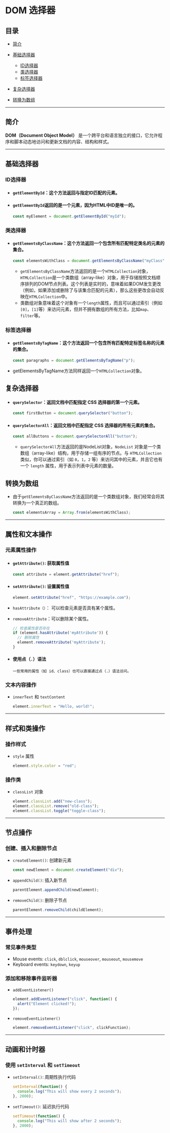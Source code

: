 # DOM 选择器

## 目录

- [简介](#简介)
- [基础选择器](#基础选择器)
  - [ID选择器](#ID选择器)
  - [类选择器](#类选择器)
  - [标签选择器](#标签选择器)

- [复杂选择器](#复杂选择器)
- [转换为数组](#转换为数组)

---

## 简介

**DOM（Document Object Model）** 是一个跨平台和语言独立的接口，它允许程序和脚本动态地访问和更新文档的内容、结构和样式。

---

## 基础选择器

### ID选择器

- #### `getElementById`：这个方法返回与指定ID匹配的元素。

- #### `getElementById`返回的是一个元素，因为HTML中ID是唯一的。

  ```javascript
  const myElement = document.getElementById("myId");
  ```

### 类选择器

- #### `getElementsByClassName`：这个方法返回一个包含所有匹配特定类名的元素的集合。

  ```javascript
  const elementsWithClass = document.getElementsByClassName("myClass");
  ```

  - `getElementsByClassName`方法返回的是一个`HTMLCollection`对象，`HTMLCollection`是一个类数组（array-like）对象，用于存储按照文档顺序排列的DOM节点列表。这个列表是实时的，意味着如果DOM发生更改（例如，如果添加或删除了与该集合匹配的元素），那么这些更改会自动反映在`HTMLCollection`中。
  - 类数组对象意味着这个对象有一个`length`属性，而且可以通过索引（例如`[0]`，`[1]`等）来访问元素，但并不拥有数组的所有方法，比如`map`、`filter`等。

### 标签选择器

- #### `getElementsByTagName`：这个方法返回一个包含所有匹配特定标签名称的元素的集合。

  ```javascript
  const paragraphs = document.getElementsByTagName("p");
  ```

- getElementsByTagName方法同样返回一个`HTMLCollection`对象。

## 复杂选择器

- #### `querySelector`：返回文档中匹配指定 CSS 选择器的第一个元素。

  ```javascript
  const firstButton = document.querySelector("button");
  ```

- #### `querySelectorAll`：返回文档中匹配指定 CSS 选择器的所有元素的集合。

  ```javascript
  const allButtons = document.querySelectorAll("button");
  ```

  - `querySelectorAll`方法返回的是NodeList对象，`NodeList` 对象是一个类数组（array-like）结构，用于存储一组有序的节点。与 `HTMLCollection` 类似，你可以通过索引（如 `0`，`1`，`2` 等）来访问其中的元素，并且它也有一个 `length` 属性，用于表示列表中元素的数量。

## 转换为数组

- 由于`getElementsByClassName`方法返回的是一个类数组对象，我们经常会将其转换为一个真正的数组。

  ```javascript
  const elementsArray = Array.from(elementsWithClass);
  ```

  

---

## 属性和文本操作

### 元素属性操作

- #### `getAttribute()`: 获取属性值
  
  ```javascript
  const attribute = element.getAttribute("href");
  ```
  
- #### `setAttribute()`: 设置属性值
  
  ```javascript
  element.setAttribute("href", "https://example.com");
  ```
  
- `hasAttribute（）`： 可以检查元素是否具有某个属性。

- `removeAttribute`：可以删除某个属性。

  ```javascript
  // 检查属性是否存在
  if (element.hasAttribute('myAttribute')) {
    // 删除属性
    element.removeAttribute('myAttribute');
  }
  ```

- #### 使用点（`.`）语法

  ```
  一些常用的属性（如 id、class）也可以直接通过点（.）语法访问。
  ```

  

### 文本内容操作

- `innerText` 和 `textContent`
  
  ```javascript
  element.innerText = "Hello, world!";
  ```

---

## 样式和类操作

### 操作样式

- `style` 属性
  ```javascript
  element.style.color = "red";
  ```
  
### 操作类

- `classList` 对象
  ```javascript
  element.classList.add("new-class");
  element.classList.remove("old-class");
  element.classList.toggle("toggle-class");
  ```

---

## 节点操作

### 创建、插入和删除节点

- `createElement()`: 创建新元素
  ```javascript
  const newElement = document.createElement("div");
  ```
  
- `appendChild()`: 插入新节点
  ```javascript
  parentElement.appendChild(newElement);
  ```
  
- `removeChild()`: 删除子节点
  ```javascript
  parentElement.removeChild(childElement);
  ```

---

## 事件处理

### 常见事件类型

- Mouse events: `click`, `dblclick`, `mouseover`, `mouseout`, `mousemove`
- Keyboard events: `keydown`, `keyup`

### 添加和移除事件监听器

- `addEventListener()`
  ```javascript
  element.addEventListener("click", function() {
    alert("Element clicked!");
  });
  ```
  
- `removeEventListener()`
  ```javascript
  element.removeEventListener("click", clickFunction);
  ```

---

## 动画和计时器

### 使用 `setInterval` 和 `setTimeout`

- `setInterval()`: 周期性执行代码
  ```javascript
  setInterval(function() {
    console.log("This will show every 2 seconds");
  }, 2000);
  ```

- `setTimeout()`: 延迟执行代码
  ```javascript
  setTimeout(function() {
    console.log("This will show after 2 seconds");
  }, 2000);
  ```

